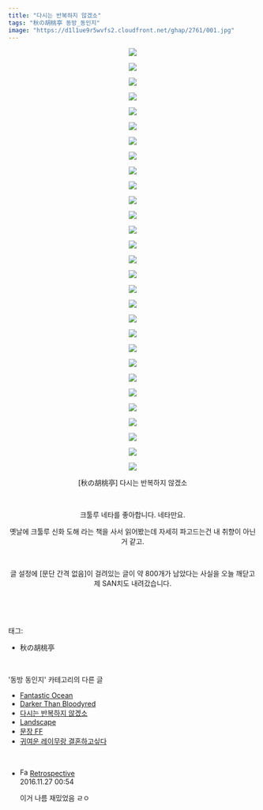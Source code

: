 ```yaml
---
title: "다시는 반복하지 않겠소"
tags: "秋の胡桃亭 동방_동인지"
image: "https://d1l1ue9r5wvfs2.cloudfront.net/ghap/2761/001.jpg"
---
```

<div class="article">
<p style="text-align: center; clear: none; float: none;"><img src="{{ site.imgserver9 }}/ghap/2761/001.jpg"/></p>
<p style="text-align: center; clear: none; float: none;"><img src="{{ site.imgserver9 }}/ghap/2761/002.jpg"/></p>
<p style="text-align: center; clear: none; float: none;"><img src="{{ site.imgserver9 }}/ghap/2761/003.jpg"/></p>
<p style="text-align: center; clear: none; float: none;"><img src="{{ site.imgserver9 }}/ghap/2761/004.jpg"/></p>
<p style="text-align: center; clear: none; float: none;"><img src="{{ site.imgserver9 }}/ghap/2761/005.jpg"/></p>
<p style="text-align: center; clear: none; float: none;"><img src="{{ site.imgserver9 }}/ghap/2761/006.jpg"/></p>
<p style="text-align: center; clear: none; float: none;"><img src="{{ site.imgserver9 }}/ghap/2761/007.jpg"/></p>
<p style="text-align: center; clear: none; float: none;"><img src="{{ site.imgserver9 }}/ghap/2761/008.jpg"/></p>
<p style="text-align: center; clear: none; float: none;"><img src="{{ site.imgserver9 }}/ghap/2761/009.jpg"/></p>
<p style="text-align: center; clear: none; float: none;"><img src="{{ site.imgserver9 }}/ghap/2761/010.jpg"/></p>
<p style="text-align: center; clear: none; float: none;"><img src="{{ site.imgserver9 }}/ghap/2761/011.jpg"/></p>
<p style="text-align: center; clear: none; float: none;"><img src="{{ site.imgserver9 }}/ghap/2761/012.jpg"/></p>
<p style="text-align: center; clear: none; float: none;"><img src="{{ site.imgserver9 }}/ghap/2761/013.jpg"/></p>
<p style="text-align: center; clear: none; float: none;"><img src="{{ site.imgserver9 }}/ghap/2761/014.jpg"/></p>
<p style="text-align: center; clear: none; float: none;"><img src="{{ site.imgserver9 }}/ghap/2761/015.jpg"/></p>
<p style="text-align: center; clear: none; float: none;"><img src="{{ site.imgserver9 }}/ghap/2761/016.jpg"/></p>
<p style="text-align: center; clear: none; float: none;"><img src="{{ site.imgserver9 }}/ghap/2761/017.jpg"/></p>
<p style="text-align: center; clear: none; float: none;"><img src="{{ site.imgserver9 }}/ghap/2761/018.jpg"/></p>
<p style="text-align: center; clear: none; float: none;"><img src="{{ site.imgserver9 }}/ghap/2761/019.jpg"/></p>
<p style="text-align: center; clear: none; float: none;"><img src="{{ site.imgserver9 }}/ghap/2761/020.jpg"/></p>
<p style="text-align: center; clear: none; float: none;"><img src="{{ site.imgserver9 }}/ghap/2761/021.jpg"/></p>
<p style="text-align: center; clear: none; float: none;"><img src="{{ site.imgserver9 }}/ghap/2761/022.jpg"/></p>
<p style="text-align: center; clear: none; float: none;"><img src="{{ site.imgserver9 }}/ghap/2761/023.jpg"/></p>
<p style="text-align: center; clear: none; float: none;"><img src="{{ site.imgserver9 }}/ghap/2761/024.jpg"/></p>
<p style="text-align: center; clear: none; float: none;"><img src="{{ site.imgserver9 }}/ghap/2761/025.jpg"/></p>
<p style="text-align: center; clear: none; float: none;"><img src="{{ site.imgserver9 }}/ghap/2761/026.jpg"/></p>
<p style="text-align: center; clear: none; float: none;"><img src="{{ site.imgserver9 }}/ghap/2761/027.jpg"/></p>
<p style="text-align: center; clear: none; float: none;"><img src="{{ site.imgserver9 }}/ghap/2761/028.jpg"/></p>
<p style="text-align: center; clear: none; float: none;"><img src="{{ site.imgserver9 }}/ghap/2761/029.jpg"/></p>
<p style="text-align: center; clear: none; float: none;">[秋の胡桃亭] 다시는 반복하지 않겠소</p>
<p style="text-align: center; clear: none; float: none;"><br/></p>
<p style="text-align: center; clear: none; float: none;">크툴루 네타를 좋아합니다. 네타만요.</p>
<p style="text-align: center; clear: none; float: none;">옛날에 크툴루 신화 도해 라는 책을 사서 읽어봤는데 자세히 파고드는건 내 취향이 아닌거 같고.</p>
<p style="text-align: center; clear: none; float: none;"><br/></p>
<p style="text-align: center; clear: none; float: none;">글 설정에 [문단 간격 없음]이 걸려있는 글이 약 800개가 남았다는 사실을 오늘 깨닫고 제 SAN치도 내려갔습니다.</p>
<p><br/></p>
</div><br/>
<div class="tagTrail">
<p>태그: </p>
<ul>
<li>秋の胡桃亭</li>
</ul>
</div><br/>
<div class="another">
<p>'동방 동인지' 카테고리의 다른 글</p>
<ul>
<li><a href="/ghap_2763">Fantastic Ocean</a></li>
<li><a href="/ghap_2762">Darker Than Bloodyred</a></li>
<li><a href="/ghap_2761">다시는 반복하지 않겠소</a></li>
<li><a href="/ghap_2760">Landscape</a></li>
<li><a href="/ghap_2759">문장 FF</a></li>
<li><a href="/ghap_2758">귀여운 레이무랑 결혼하고싶다</a></li>
</ul>
</div><br/>
<div class="cb_module cb_fluid">
<div class="cb_wrt cb_profile">
<div class="comment">
<ul>
<li class="cb_thumb_off" id="comment14857726">
<div class="cb_comment_area">
<div class="cb_info_area">
<div class="cb_section">
<span class="cb_nick_name"><img alt="Favicon of http://retropective53.tistory.com" height="16" onerror="this.onerror=null;this.parentNode.removeChild(this)" src="http://retropective53.tistory.com/favicon.ico" width="16"/> <a href="http://retropective53.tistory.com" onclick="return openLinkInNewWindow(this)">Retrospective</a></span>
</div>
<div class="cb_section">
<span class="cb_date">2016.11.27 00:54 </span>
</div>
</div>
<div class="cb_dsc_comment">
<p class="cb_dsc">
											이거 나름 재밌었음 ㄹㅇ
										</p>
</div>
</div></li>
</ul>
</div>
</div><!-- commentList close -->
</div><br/>
